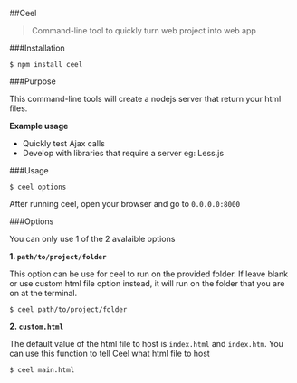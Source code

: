 ##Ceel
> Command-line tool to quickly turn web project into web app

###Installation

	$ npm install ceel
	
###Purpose

This command-line tools will create a nodejs server that return your html files.

**Example usage**

- Quickly test Ajax calls
- Develop with libraries that require a server eg: Less.js

	
###Usage

	$ ceel options
	
After running ceel, open your browser and go to `0.0.0.0:8000`
	
###Options

You can only use 1 of the 2 avalaible options

**1. `path/to/project/folder`**

This option can be use for ceel to run on the provided folder. If leave blank or use custom html file option instead, it will run on the folder that you are on at the terminal.

	$ ceel path/to/project/folder

**2. `custom.html`**

The default value of the html file to host is `index.html` and `index.htm`. You can use this function to tell Ceel what html file to host

	$ ceel main.html